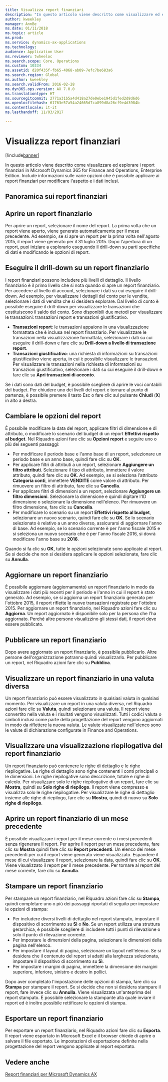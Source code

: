 ```yaml
---
title: Visualizza report finanziari
description: "In questo articolo viene descritto come visualizzare ed esplorare i report finanziari in Microsoft Dynamics 365 for Finance and Operations, Enterprise Edition. Include informazioni sulle varie opzioni che è possibile applicare ai report finanziari per modificare l'aspetto e i dati inclusi."
author: kweekley
manager: AnnBe
ms.date: 01/11/2018
ms.topic: article
ms.prod: 
ms.service: dynamics-ax-applications
ms.technology: 
audience: Application User
ms.reviewer: twheeloc
ms.search.scope: Core, Operations
ms.custom: 10334
ms.assetid: d20f435f-fb65-4068-ab09-7efc7be683a6
ms.search.region: Global
ms.author: kweekley
ms.search.validFrom: 2016-02-28
ms.dyn365.ops.version: AX 7.0.0
ms.translationtype: HT
ms.sourcegitcommit: 2771a31b5a4d418a27de0ebe1945d1fed2d8d6d6
ms.openlocfilehash: 61763e57a54a24665d7ca899d8a26cf9e4d3984b
ms.contentlocale: it-it
ms.lasthandoff: 11/03/2017

---
```


# <a name="view-financial-reports"></a>Visualizza report finanziari

[!include[banner](../includes/banner.md)]


In questo articolo viene descritto come visualizzare ed esplorare i report finanziari in Microsoft Dynamics 365 for Finance and Operations, Enterprise Edition. Include informazioni sulle varie opzioni che è possibile applicare ai report finanziari per modificare l'aspetto e i dati inclusi.

<a name="financial-reporting-overview"></a>Panoramica sui report finanziari
----------------------------

## <a name="open-a-financial-report"></a>Aprire un report finanziario
Per aprire un report, selezionare il nome del report. La prima volta che un report viene aperto, viene generato automaticamente per il mese precedente. Ad esempio, se si apre un report per la prima volta nell'agosto 2015, il report viene generato per il 31 luglio 2015. Dopo l'apertura di un report, puoi iniziare a esplorarlo eseguendo il drill-down su parti specifiche di dati e modificando le opzioni di report.

## <a name="drill-down-on-a-financial-report"></a>Eseguire il drill-down su un report finanziario
I report finanziari possono includere più livelli di dettaglio. Il livello finanziario è il primo livello che si nota quando si apre un report finanziario. Per accedere al livello di account, selezionare i dati su cui eseguire il drill-down. Ad esempio, per visualizzare i dettagli del conto per le vendite, selezionare i dati di vendita che si desidera esplorare. Dal livello di conto è possibile eseguire il drill-down per visualizzare le transazioni che costituiscono il saldo del conto. Sono disponibili due metodi per visualizzare le transazioni: transazioni report e transazioni giustificativo.

-   **Transazioni report**: le transazioni appaiono in una visualizzazione formattata che è inclusa nel report finanziario. Per visualizzare le transazioni nella visualizzazione formattata, selezionare i dati su cui eseguire il drill-down e fare clic su **Drill-down a livello di transazione report**.
-   **Transazioni giustificativo**: una richiesta di informazioni su transazioni giustificativo viene aperta, in cui è possibile visualizzare le transazioni. Per visualizzare le transazioni nella richiesta di informazioni su transazioni giustificativo, selezionare i dati su cui eseguire il drill-down e fare clic su **Apri transazioni di acconto**.

Se i dati sono dati del budget, è possibile scegliere di aprire le voci contabili del budget. Per chiudere uno dei livelli del report e tornare al punto di partenza, è possibile premere il tasto Esc o fare clic sul pulsante **Chiudi** (**X**) in alto a destra.

## <a name="change-report-options"></a>Cambiare le opzioni del report
È possibile modificare la data del report, applicare filtri di dimensione e di attributo, o modificare lo scenario del budget di un report **Effettivi rispetto al budget**. Nel Riquadro azioni fare clic su **Opzioni report** e seguire uno o più dei seguenti passaggi:

-   Per modificare il periodo base e l'anno base di un report, selezionare un periodo base e un anno base, quindi fare clic su **OK**.
-   Per applicare filtri di attributi a un report, selezionare **Aggiungere un filtro attributi**. Selezionare il tipo di attributo, immettere il valore attributo, quindi fare clic su **OK**. Ad esempio, se si seleziona l'attributo **Categoria conti**, immettere **VENDITE** come valore di attributo. Per rimuovere un filtro di attributo, fare clic su **Cancella**.
-   Per applicare filtri di dimensioni a un report,  selezionare **Aggiungere un filtro dimensioni**. Selezionare la dimensione e quindi digitare l'ID dimensione o selezionare la dimensione nell'elenco. Per rimuovere un filtro dimensione, fare clic su **Cancella**.
-   Per modificare lo scenario su un report **Effettivi rispetto al budget**, selezionare un nuovo scenario, quindi fare clic su **OK**. Se lo scenario selezionato è relativo a un anno diverso, assicurarsi di aggiornare l'anno di base. Ad esempio, se lo scenario corrente è per l'anno fiscale 2015 e si seleziona un nuovo scenario che è per l'anno fiscale 2016, si dovrà modificare l'anno base su **2016**.

Quando si fa clic su **OK**, tutte le opzioni selezionate sono applicate al report. Se si decide che non si desidera applicare le opzioni selezionate, fare clic su **Annulla**.

## <a name="update-a-financial-report"></a>Aggiornare un report finanziario
È possibile aggiornare (aggiornamento) un report finanziario in modo da visualizzare i dati più recenti per il periodo e l'anno in cui il report è stato generato. Ad esempio, se si aggiorna un report finanziario generato per l'ottobre 2015, il report riflette le nuove transazioni registrate per l'ottobre 2015. Per aggiornare un report finanziario, nel Riquadro azioni fare clic su **Aggiorna**. Un report aggiornato è disponibile solo per la persona che l'ha aggiornato. Perché altre persone visualizzino gli stessi dati, il report deve essere pubblicato.

## <a name="publish-a-financial-report"></a>Pubblicare un report finanziario
Dopo avere aggiornato un report finanziario, è possibile pubblicarlo. Altre persone dell'organizzazione potranno quindi visualizzarlo. Per pubblicare un report, nel Riquadro azioni fare clic su **Pubblica**.

## <a name="display-a-financial-report-in-a-different-currency"></a>Visualizzare un report finanziario in una valuta diversa
Un report finanziario può essere visualizzato in qualsiasi valuta in qualsiasi momento. Per visualizzare un report in una valuta diversa, nel Riquadro azioni fare clic su **Valuta**, quindi selezionare una valuta. Il report viene convertito nella valuta e i risultati vengono visualizzati. Tutti i codici valuta o simboli inclusi come parte della progettazione del report vengono aggiornati in modo da riflettere la nuova valuta. Le valute visualizzate nell'elenco sono le valute di dichiarazione configurate in Finance and Operations.

## <a name="display-a-summarized-view-of-the-financial-report"></a>Visualizzare una visualizzazione riepilogativa del report finanziario
Un report finanziario può contenere le righe di dettaglio e le righe riepilogative. Le righe di dettaglio sono righe contenenti i conti principali o le dimensioni. Le righe riepilogative sono descrizione, totale e righe di calcolo. Per visualizzare solo le righe riepilogative di un report, fare clic su **Mostra**, quindi su **Solo righe di riepilogo**. Il report viene compresso e visualizza solo le righe riepilogative. Per visualizzare le righe di dettaglio insieme alle righe di riepilogo, fare clic su **Mostra**, quindi di nuovo su **Solo righe di riepilogo**.

## <a name="open-a-financial-report-from-a-previous-month"></a>Aprire un report finanziario di un mese precedente
È possibile visualizzare i report per il mese corrente o i mesi precedenti senza rigenerare il report. Per aprire il report per un mese precedente, fare clic su **Mostra** quindi fare clic su **Report precedenti**. Un elenco dei mese precedenti per cui il report viene generato viene visualizzato. Espandere il mese di cui visualizzare il report, selezionare la data, quindi fare clic su **OK**. Viene visualizzato il report per il mese precedente. Per tornare al report del mese corrente, fare clic su **Annulla**.

## <a name="print-a-financial-report"></a>Stampare un report finanziario
Per stampare un report finanziario, nel Riquadro azioni fare clic su **Stampa**, quindi completare uno o più dei passaggi riportati di seguito per impostare le opzioni di stampa:

-   Per includere diversi livelli di dettaglio nel report stampato, impostare il dispositivo di scorrimento su **Sì** o **No**. Se un report utilizza una struttura gerarchica, è possibile scegliere di includere tutti i punti di rilevazione o solo il punto di rilevazione corrente.
-   Per impostare le dimensioni della pagina, selezionare le dimensioni della pagina nell'elenco.
-   Per impostare il layout di pagina, selezionare un layout nell'elenco. Se si desidera che il contenuto del report si adatti alla larghezza selezionata, impostare il dispositivo di scorrimento su **Sì**.
-   Per impostare i margini di pagina, immettere la dimensione dei margini superiore, inferiore, sinistro e destro in pollici.

Dopo aver completato l'impostazione delle opzioni di stampa, fare clic su **Stampa** per stampare il report. Se si decide che non si desidera stampare il report, fare invece clic su **Annulla**. Viene visualizzata un'anteprima del report stampato. È possibile selezionare la stampante alla quale inviare il report ed è inoltre possibile rettificare le opzioni di stampa.

## <a name="export-a-financial-report"></a>Esportare un report finanziario
Per esportare un report finanziario, nel Riquadro azioni fare clic su **Esporta**. Il report viene esportato in Microsoft Excel e il browser chiede di aprire o salvare il file esportato. Le impostazioni di esportazione definite nella progettazione del report vengono applicate al report esportato.    

<a name="see-also"></a>Vedere anche
--------

[Report finanziari per Microsoft Dynamics AX](../../dev-itpro/analytics/financial-reporting-intro.md)





